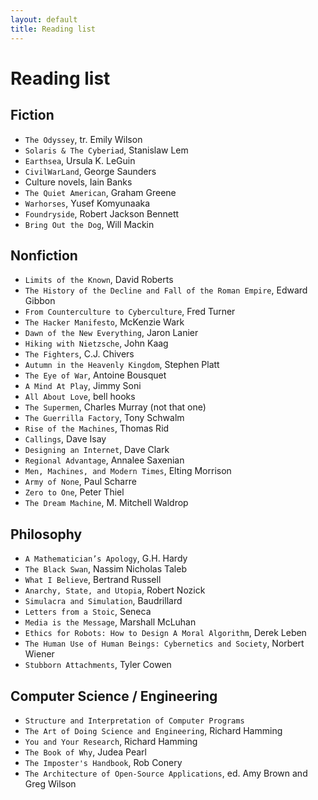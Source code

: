 ```yaml
---
layout: default
title: Reading list
---
```

# Reading list

## Fiction
- `The Odyssey`, tr. Emily Wilson
- `Solaris & The Cyberiad`, Stanislaw Lem
- `Earthsea`, Ursula K. LeGuin
- `CivilWarLand`, George Saunders
- Culture novels, Iain Banks
- `The Quiet American`, Graham Greene
- `Warhorses`, Yusef Komyunaaka
- `Foundryside`, Robert Jackson Bennett
- `Bring Out the Dog`, Will Mackin

## Nonfiction
- `Limits of the Known`, David Roberts
- `The History of the Decline and Fall of the Roman Empire`, Edward Gibbon
- `From Counterculture to Cyberculture`, Fred Turner
- `The Hacker Manifesto`, McKenzie Wark
- `Dawn of the New Everything`, Jaron Lanier
- `Hiking with Nietzsche`, John Kaag
- `The Fighters`, C.J. Chivers
- `Autumn in the Heavenly Kingdom`, Stephen Platt
- `The Eye of War`, Antoine Bousquet
- `A Mind At Play`, Jimmy Soni
- `All About Love`, bell hooks
- `The Supermen`, Charles Murray (not that one)
- `The Guerrilla Factory`, Tony Schwalm
- `Rise of the Machines`, Thomas Rid
- `Callings`, Dave Isay
- `Designing an Internet`, Dave Clark
- `Regional Advantage`, Annalee Saxenian
- `Men, Machines, and Modern Times`, Elting Morrison
- `Army of None`, Paul Scharre
- `Zero to One`, Peter Thiel
- `The Dream Machine`, M. Mitchell Waldrop

## Philosophy
- `A Mathematician’s Apology`, G.H. Hardy
- `The Black Swan`, Nassim Nicholas Taleb
- `What I Believe`, Bertrand Russell
- `Anarchy, State, and Utopia`, Robert Nozick
- `Simulacra and Simulation`, Baudrillard
- `Letters from a Stoic`, Seneca
- `Media is the Message`, Marshall McLuhan
- `Ethics for Robots: How to Design A Moral Algorithm`, Derek Leben
- `The Human Use of Human Beings: Cybernetics and Society`, Norbert Wiener
- `Stubborn Attachments`, Tyler Cowen

## Computer Science / Engineering
- `Structure and Interpretation of Computer Programs`
- `The Art of Doing Science and Engineering`, Richard Hamming
- `You and Your Research`, Richard Hamming
- `The Book of Why`, Judea Pearl
- `The Imposter's Handbook`, Rob Conery
- `The Architecture of Open-Source Applications`, ed. Amy Brown and Greg Wilson
